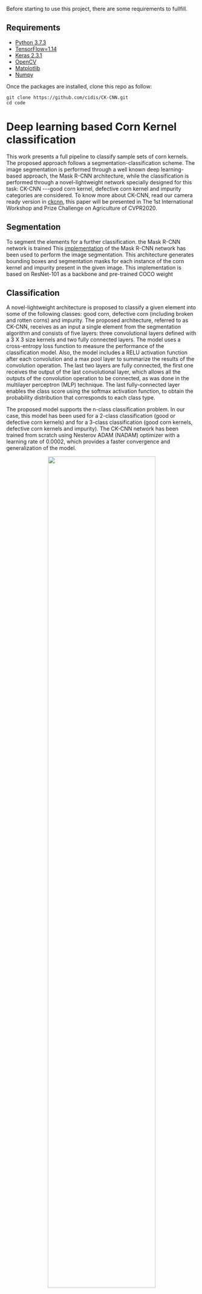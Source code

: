 Before starting to use this project,  there are some requirements to fullfill.

## Requirements

* [Python 3.7.3](https://www.python.org/downloads/release/python-370/g)
* [TensorFlow=1.14](https://www.tensorflow.org) 
* [Keras 2.3.1](https://keras.io/#installation)
* [OpenCV](https://pypi.org/project/opencv-python/)
* [Matplotlib](https://matplotlib.org/3.1.1/users/installing.html)
* [Numpy](https://numpy.org/devdocs/user/install.html)

Once the packages are installed,  clone this repo as follow: 

    git clone https://github.com/cidis/CK-CNN.git
    cd code
    
# Deep learning based Corn Kernel classification

<!-- ```diff
- Sorry for any inconvenience, we are updating the repo
``` -->

This work presents a full pipeline to classify sample sets of corn kernels. The proposed approach follows a segmentation-classification scheme. The image segmentation is performed through a well known deep learning-based approach, the Mask R-CNN architecture, while the classification is performed through a novel-lightweight network specially designed for this task: CK-CNN ---good corn kernel, defective corn kernel and impurity categories are considered. To know more about CK-CNN, read our camera ready version in [ckcnn](http://www.cidis.espol.edu.ec/es/content/deep-learning-based-corn-kernel-classification), this paper will be presented in The 1st International Workshop and Prize Challenge on Agriculture of CVPR2020.

## Segmentation 
To segment the elements for a further classification. the Mask R-CNN network is trained This [implementation](https://github.com/matterport/Mask_RCNN) of the Mask R-CNN network has been used to perform the image segmentation. This architecture generates bounding boxes and segmentation masks for each instance of the corn kernel and impurity present in the given image. This implementation is based on ResNet-101 as a backbone and pre-trained COCO weight

## Classification
A novel-lightweight architecture is proposed to classify a given element into some of the following classes: good corn, defective corn (including broken and rotten corns) and impurity. The proposed architecture, referred to as CK-CNN, receives as an input a single element from the segmentation algorithm and consists of five layers: three convolutional layers defined with a 3 X 3 size kernels and two fully connected layers. The model uses a cross-entropy loss function to measure the performance of the classification model. Also, the model includes a RELU activation function after each convolution and a max pool layer to summarize the results of the convolution operation. The last two layers are fully connected, the first one receives the output of the last convolutional layer, which allows all the outputs of the convolution operation to be connected, as was done in the multilayer perceptron (MLP) technique. The last fully-connected layer enables the class score using the softmax activation function, to obtain the probability distribution that corresponds to each class type. 

The proposed model supports the n-class classification problem. In our case, this model has been used for a 2-class classification (good or defective corn kernels) and for a 3-class classification (good corn kernels, defective corn kernels and impurity). The CK-CNN network has been trained from scratch using Nesterov ADAM (NADAM) optimizer with a learning rate of 0.0002, which provides a faster convergence and generalization of the model. 

<div align="center" style="text-align:center">
    <img src='figs/ckcnn_architecture.jpg'  align="center" width="75%" height="75%">
</div>



## Table of Contents
* [Project architecture](#architecture)
* [Datasets](#datasets)
* [Performance](#performance)
* [Citation](#citation)



## Project Architecture

```
├── data                           # sample images for training and testing
|   ├── clusters                   # samples for segmentation experiment
|   └── individual                 # samples for classification experiment
├── figs                           # Images used in README.md
|   └── ckcnn_architecture.jpg     # ckcnn banner for model architecture
|   └── dataset_example.png        # dataset example banner
|   └── maskrcnn_architecture.png  # mask r-cnn banner for model architecture
├── models                         # keras model file  
|   └── weights.h5                 # weights saved for the ck-cnn test in paper
├── code                           # a series of tools used in this repo
|   └── ckcnn_2class.py            # python file with main functions and parameter settings for 2 class classification
|   └── ckcnn_3class.py            # python file with main functions and parameter settings for 3 class classification 
|   └── Prediction.py              # the script to run testing experiment and generation of statistics
```

As described above, ckcnn_2class.py and ckcnn_3class.py has the parameters settings, for training ckcnn for 2 class and 3 class classification experiments respectively, before those processes the parameters need to be set. CKCNN is trained with our proposed dataset attached uin the respective section, so make sure to change the route to the right one; however, in the testing stage (Prediction.py), any dataset can be used. However, we evaluated with our proposed "validation" dataset and the arguments have to be well referenced. If you want to experiment with our trained weights, just change the load_model function parameter and set the one is in the model directory on this repo. Pay attention in the parameters' settings, and change whatever you want. 

```
saved_model = load_model("weights.h5")
test_data_generator = test_generator.flow_from_directory(
    directory="datasetD/validation_set/validation_set", # Put your path here
    target_size=(224,224),
    #batch_size=32,
    shuffle=False)
```

# Datasets

<div style="text-align:center"><img src='figs/dataset_example.png' style="width:70%; display: block;
  margin-left: auto;
  margin-right: auto;">
 
## Dataset used for both Training and Testing

This dataset is collected and annotated in our laboratories following high quality standards for image adquisition.
See more details and download in: [Option1](http://www.cidis.espol.edu.ec/es/content/deep-learning-based-corn-kernel-classification)

# Performance

The results below are from the final version of CKCNN compared with other well-known architectures trained with our datasets. 

GCA: Good corn accuracy\
DFA: Defective corn accuracy\
IMP: Impurities accuracy\
AVG: overall accuracy\
PAR: Total number of parameters in K\

<center>

|     Network    |    GCA   |    DFA   |    IMP   |    AVG   |   PAR(K)  |
| -------------- | ---------| -------- | -------- | ---------| --------- |
| [CKCNN(ours)](https://github.com/cidis/CK-CNN/)            | `.979` | `.900` | `.973` | `.956` |    `3306` |
| [VGG-16](https://github.com/1297rohit/VGG16-In-Keras)      | `.974` | `.876` | `.819` | `.890` | `134.272` |
| [RESNET-50](https://github.com/s9xie/hed)                  | `.986` | `.860` | `.931` | `.925` |   `23593` |
| [MASK-RCNN](https://github.com/matterport/Mask_RCNN)       | `.960` | `.695` | `.286` | `.647` |   `63738` |

</center>
Evaluation performed with our provided dataset. Fine-tuning is in progress, we will update the results soon.

# Citation
Please cite our paper if you find helpful,
```
@inproceedings{corn2020ckcnn,
  title={Deep Learning based Corn Kernel Classification},
  author={Velesaca, Henry O. and Mira, Raúl and Suarez, Patricia L. and Larrea, Christian X. and Sappa, Angel D.},
  booktitle={The 1st International Workshop on Agriculture-Vision: Challenges & Opportunities for Computer Vision in Agriculture},
  pages={},
  year={2020},
  organization={}
}

Mask R-CNN
@inproceedings{he2017mask,
  title={Mask r-cnn},
  author={He, Kaiming and Gkioxari, Georgia and Doll{\'a}r, Piotr and Girshick, Ross},
  booktitle={Proceedings of the IEEE international conference on computer vision},
  pages={2961--2969},
  year={2017}
}
```



